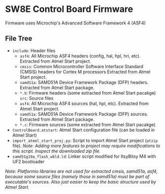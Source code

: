 # SW8E Control Board Firmware

Firmware uses Microchip's Advanced Software Framework 4 (ASF4)

## File Tree

- `include`: Header files
    - `asf4`: All Microchip ASF4 headers (config, hal, hpl, hri, etc). Extracted from Atmel Start project.
    - `cmsis`: Common Microcontroller Software Interface Standard (CMSIS) headers for Cortex M processors Extracted from Atmel Start project.
    - `samd51a`: SAMD51A Device Framework Package (DFP) headers. Extracted from Atmel Start package.
    - `*.h`: Firmware headers (some extracted from Atmel Start pacakge)
`src`: Source files
    - `asf4`: All Microchip ASF4 sources (hal, hpl, etc). Extracted from Atmel Start project.
    - `samd51a`: SAMD51A Device Framework Package (DFP) sources. Extracted from Atmel Start package.
    - `*.c`: Firmware sources (some extracted from Atmel Start pacakge)
- `ControlBoard.atstart`: Atmel Start configuration file (can be loaded in Atmel Start)
- `import_atmel_start_proj.py`: Script to import Atmel Start project (`atzip` file). *Note: Adding more features to project may require modifications to this script. Inspect the downloaded zip file.*
- `samd51g19a_flash_wbld.ld`: Linker script modified for ItsyBitsy M4 with UF2 bootloader


*Note: Platformio libraries are not used for extracted cmsis, samd51a, asf4, because some source files (namely those in samd51a) must be part of executable's sources. Also just easier to keep the basic structure used by Atmel Start.*